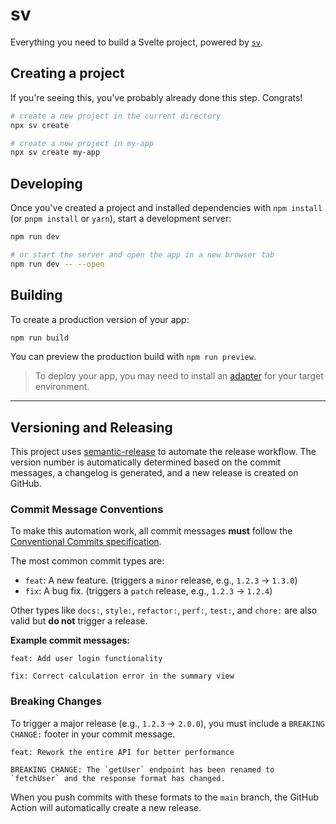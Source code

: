 # sv

Everything you need to build a Svelte project, powered by [`sv`](https://github.com/sveltejs/cli).

## Creating a project

If you're seeing this, you've probably already done this step. Congrats!

```sh
# create a new project in the current directory
npx sv create

# create a new project in my-app
npx sv create my-app
```

## Developing

Once you've created a project and installed dependencies with `npm install` (or `pnpm install` or `yarn`), start a development server:

```sh
npm run dev

# or start the server and open the app in a new browser tab
npm run dev -- --open
```

## Building

To create a production version of your app:

```sh
npm run build
```

You can preview the production build with `npm run preview`.

> To deploy your app, you may need to install an [adapter](https://svelte.dev/docs/kit/adapters) for your target environment.

---

## Versioning and Releasing

This project uses [semantic-release](https://github.com/semantic-release/semantic-release) to automate the release workflow. The version number is automatically determined based on the commit messages, a changelog is generated, and a new release is created on GitHub.

### Commit Message Conventions

To make this automation work, all commit messages **must** follow the [Conventional Commits specification](https://www.conventionalcommits.org/).

The most common commit types are:

-   `feat`: A new feature. (triggers a `minor` release, e.g., `1.2.3` -> `1.3.0`)
-   `fix`: A bug fix. (triggers a `patch` release, e.g., `1.2.3` -> `1.2.4`)

Other types like `docs:`, `style:`, `refactor:`, `perf:`, `test:`, and `chore:` are also valid but **do not** trigger a release.

**Example commit messages:**

```
feat: Add user login functionality
```

```
fix: Correct calculation error in the summary view
```

### Breaking Changes

To trigger a major release (e.g., `1.2.3` -> `2.0.0`), you must include a `BREAKING CHANGE:` footer in your commit message.

```
feat: Rework the entire API for better performance

BREAKING CHANGE: The `getUser` endpoint has been renamed to `fetchUser` and the response format has changed.
```

When you push commits with these formats to the `main` branch, the GitHub Action will automatically create a new release.
